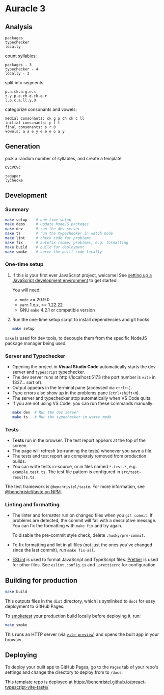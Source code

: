 # Auracle 3

## Analysis

```
packages
typechecker
locally
```

count syllables:

```
packages - 3
typechecker - 4
locally - 3
```

split into segments:

```
p.a.ck.a.g.e.s
t.y.p.e.ch.e.ck.e.r
l.o.c.a.ll.y.0
```

categorize consonants and vowels:

```
medial consonants: ck g p ch ck c ll
initial consonants: p t l
final consonants: s r 0
vowels: a a e y e e e o a y
```

## Generation

pick a random number of syllables, and create a template

```
CVCVCVC
```

```
tagaper
lychecke
```



## Development

### Summary

```bash
make setup    # one-time setup
make deps     # update NodeJS packages
make dev      # run the dev server
make ts       # run the typechecker in watch mode
make lint     # check code for problems
make fix      # autofix (some) problems, e.g. formatting
make build    # build for deployment
make smoke    # serve the built code locally
```

### One-time setup

1. If this is your first ever JavaScript project, welcome! See [setting up a JavaScript development environment](https://gist.github.com/benchristel/ede6615bf1c6cf91fd5cda70f02f57d7) to get started.

   You will need:

   - `node` >= 20.9.0
   - `yarn` 1.x.x, >= 1.22.22
   - GNU `make` 4.2.1 or compatible version

2. Run the one-time setup script to install dependencies and git hooks:
   ```sh
   make setup
   ```

`make` is used for dev tools, to decouple them from the specific NodeJS
package manager being used.

### Server and Typechecker

- Opening the project in **Visual Studio Code** automatically starts the dev server and `typescript` typechecker.
- The dev server runs at http://localhost:5173 (the port number is `vite` in 1337... sort of).
- Output appears in the terminal pane (accessed via `ctrl+~`).
- Type errors also show up in the problems pane (`ctrl+shift+M`).
- The server and typechecker stop automatically when VS Code quits.
- If you are not using VS Code, you can run these commands manually:
  ```sh
  make dev  # Run the dev server
  make ts   # Run the typechecker in watch mode
  ```

### Tests

- **Tests** run in the browser. The test report appears at the top of the screen.
- The page will refresh (re-running the tests) whenever you save a file.
- The tests and test report are completely removed from production builds.
- You can write tests in-source, or in files named `*.test.*`, e.g. `example.test.ts`. The test file pattern is configured in `src/test-results.ts`.

The test framework is `@benchristel/taste`. For more information, see [@benchristel/taste on NPM](https://www.npmjs.com/package/@benchristel/taste).

### Linting and formatting

- The linter and formatter run on changed files when you `git commit`. If problems are detected, the commit will fail with a descriptive message. You can fix the formatting with `make fix` and try again.

  To disable the pre-commit style check, delete `.husky/pre-commit`.

- To fix formatting and lint in all files (not just the ones you've changed since the last commit), run `make fix-all`.
- [ESLint](https://eslint.org/) is used to format JavaScript and TypeScript files. [Prettier](https://prettier.io/) is used for other files. See `eslint.config.js` and `.prettierrc` for configuration.

## Building for production

```sh
make build
```

This outputs files in the `dist` directory, which is symlinked to `docs`
for easy deployment to GitHub Pages.

To [smoketest](<https://en.wikipedia.org/wiki/Smoke_testing_(electrical)>) your production build locally before deploying it, run:

```sh
make smoke
```

This runs an HTTP server (via [`vite preview`](https://vitejs.dev/guide/cli.html#vite-preview)) and opens the built app in your browser.

## Deploying

To deploy your built app to GitHub Pages, go to the `Pages` tab of your repo's settings and change the directory to deploy from to `/docs`.

This template repo is deployed at https://benchristel.github.io/preact-typescript-vite-taste/
